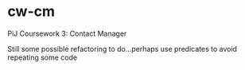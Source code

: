 # cw-cm
PiJ Coursework 3: Contact Manager

Still some possible refactoring to do...perhaps use predicates to avoid repeating some code
